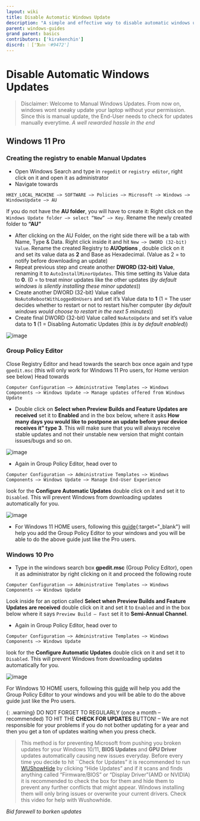 ```yaml
---
layout: wiki
title: Disable Automatic Windows Update
description: "A simple and effective way to disable automatic windows update"
parent: windows-guides
grand parent: basics
contributors: ['kirakenchin']
discrd: ⫶ ['ℜ𝔲𝔦𝔫 ♡#9472']
---
```


# Disable Automatic Windows Updates

>Disclaimer: Welcome to Manual Windows Updates. From now on, windows wont sneaky update your laptop without your permission. Since this is manual update, the End-User needs to check for updates manually everytime.
>_A well rewarded hassle in the end_

## Windows 11 Pro

### Creating the registry to enable Manual Updates


- Open Windows Search and type in ``regedit`` or ``registry editor``, right click on it and open it as administrator
- Navigate towards
```
HKEY_LOCAL_MACHINE –> SOFTWARE –> Policies –> Microsoft –> Windows –> WindowsUpdate –> AU
```
If you do not have the **AU folder**, you will have to create it: Right click on the ``Windows Update folder –> select “New” –> Key``. Rename the newly created folder to **“AU”**
- After clicking on the AU Folder, on the right side there will be a tab with Name, Type & Data. Right click inside it and hit ``New –> DWORD (32-bit) Value``. Rename the created Registry to **AUOptions** , double click on it and set its value data as **2** and Base as Hexadecimal. (Value as 2 = to notify before downloading an update)
- Repeat previous step and create another **DWORD (32-bit) Value**, renaming it to ``AutoInstallMinorUpdates``. This time setting its Value data to **0**. (0 = to treat minor updates like the other updates (_by default windows is silently installing these minor updates_))
- Create another DWORD (32-bit) Value called ``NoAutoRebootWithLoggedOnUsers`` and set it’s Value data to **1** (1 = The user decides whether to restart or not to restart his/her computer (_by default windows would choose to restart in the next 5 minutes_))
- Create final DWORD (32-bit) Value called ``NoAutoUpdate`` and set it’s value data to **1** (1 = Disabling Automatic Updates (_this is by default enabled_))


![image](https://laptopwiki.eu/wp-content/uploads/2022/08/image-2.png)

### Group Policy Editor


Close Registry Editor and head towards the search box once again and type ``gpedit.msc`` (this will only work for Windows 11 Pro users, for Home version see below)
Head towards 
```
Computer Configuration –> Administrative Templates –> Windows Components –> Windows Update –> Manage updates offered from Windows Update
```
- Double click on **Select when Preview Builds and Feature Updates are received** set it to **Enabled** and in the box below, where it asks **How many days you would like to postpone an update before your device receives it” type 3**. This will make sure that you will always receive stable updates and not their unstable new version that might contain issues/bugs and so on.

![image](https://laptopwiki.eu/wp-content/uploads/2022/08/image-7.png)

- Again in Group Policy Editor, head over to 
```
Computer Configuration –> Administrative Templates –> Windows Components –> Windows Update –> Manage End-User Experience
```
look for the **Configure Automatic Updates** double click on it and set it to ``Disabled``. This will prevent Windows from downloading updates automatically for you.

![image](https://laptopwiki.eu/wp-content/uploads/2022/08/image-10.png)

- For Windows 11 HOME users, following this [guide](https://www.youtube.com/watch?v=7wkgwEhtqdI){:target="_blank"} will help you add the Group Policy Editor to your windows and you will be able to do the above guide just like the Pro users.


### Windows 10 Pro


- Type in the windows search box **gpedit.msc** (Group Policy Editor), open it as administrator by right clicking on it and proceed the following route
```
Computer Configuration –> Administrative Templates –> Windows Components –> Windows Update
```
Look inside for an option called **Select when Preview Builds and Feature Updates are received** double click on it and set it to ``Enabled`` and in the box below where it says ``Preview Build – Fast`` set it to **Semi-Annual Channel**.
- Again in Group Policy Editor, head over to 
```
Computer Configuration –> Administrative Templates –> Windows Components –> Windows Update
```
look for the **Configure Automatic Updates** double click on it and set it to ``Disabled``. This will prevent Windows from downloading updates automatically for you.

![image](https://laptopwiki.eu/wp-content/uploads/2022/08/image-8.png)

For Windows 10 HOME users, following this [guide](https://www.youtube.com/watch?v=7wkgwEhtqdI) will help you add the Group Policy Editor to your windows and you will be able to do the above guide just like the Pro users.

{: .warning}
DO NOT FORGET TO REGULARLY (once a month – recommended) TO HIT THE **CHECK FOR UPDATES** BUTTON! – We are not responsible for your problems if you do not bother updating for a year and then you get a ton of updates waiting when you press check. 

>This method is for preventing Microsoft from pushing you broken updates for your Windows 10/11, **BIOS Updates** and **GPU Driver** updates automatically causing new issues everyday. Before every time you decide to hit ``Check for Updates” it is recommended to run [WUShowHide](https://www.majorgeeks.com/files/details/wushowhide.html) by clicking “Hide Updates” and if it scans and finds anything called “Firmware/BIOS” or “Display Driver”(AMD or NVIDIA) it is recommended to check the box for them and hide them to prevent any further conflicts that might appear. Windows installing them will only bring issues or overwrite your current drivers. Check this video for help with Wushowhide.

_Bid farewell to borken updates_
